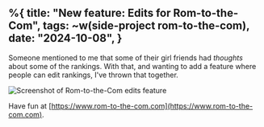 %{
    title: "New feature: Edits for Rom-to-the-Com",
    tags: ~w(side-project rom-to-the-com),
    date: "2024-10-08",
}
---
Someone mentioned to me that some of their girl friends had _thoughts_ about some of the rankings. With that, and wanting to add a feature where people can edit rankings, I've thrown that together.

![Screenshot of Rom-to-the-Com edits feature](/images/blog/rom-to-the-com-edits.jpg)

Have fun at [https://www.rom-to-the-com.com](https://www.rom-to-the-com.com).
